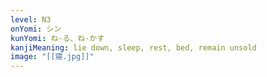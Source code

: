 ```yaml
---
level: N3
onYomi: シン
kunYomi: ね-る、ね-かす
kanjiMeaning: lie down, sleep, rest, bed, remain unsold
image: "[[寝.jpg]]"
---
```

